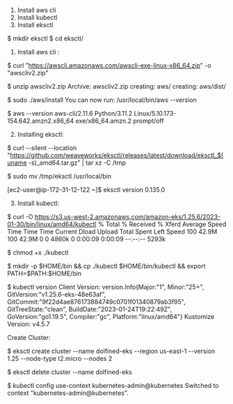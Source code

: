 

1. Install aws cli 
2. Install kubectl
3. Install eksctl

$ mkdir eksctl
$ cd eksctl/


1. Install aws cli :


$ curl "https://awscli.amazonaws.com/awscli-exe-linux-x86_64.zip" -o "awscliv2.zip"

$ unzip awscliv2.zip
Archive:  awscliv2.zip
   creating: aws/
   creating: aws/dist/


$ sudo ./aws/install
You can now run: /usr/local/bin/aws --version

$ aws --version
aws-cli/2.11.6 Python/3.11.2 Linux/5.10.173-154.642.amzn2.x86_64 exe/x86_64.amzn.2 prompt/off



2. Installing eksctl:


$ curl --silent --location "https://github.com/weaveworks/eksctl/releases/latest/download/eksctl_$(uname -s)_amd64.tar.gz" | tar xz -C /tmp

$ sudo mv /tmp/eksctl /usr/local/bin

[ec2-user@ip-172-31-12-122 ~]$ eksctl version
0.135.0


3. Install kubectl:

$ curl -O https://s3.us-west-2.amazonaws.com/amazon-eks/1.25.6/2023-01-30/bin/linux/amd64/kubectl
  % Total    % Received % Xferd  Average Speed   Time    Time     Time  Current
                                 Dload  Upload   Total   Spent    Left  Speed
100 42.9M  100 42.9M    0     0  4860k      0  0:00:09  0:00:09 --:--:-- 5293k

$ chmod +x ./kubectl

$ mkdir -p $HOME/bin && cp ./kubectl $HOME/bin/kubectl && export PATH=$PATH:$HOME/bin


$ kubectl version
Client Version: version.Info{Major:"1", Minor:"25+", GitVersion:"v1.25.6-eks-48e63af", GitCommit:"9f22d4ae876173884749c0701f01340879ab3f95", GitTreeState:"clean", BuildDate:"2023-01-24T19:22:49Z", GoVersion:"go1.19.5", Compiler:"gc", Platform:"linux/amd64"}
Kustomize Version: v4.5.7





Create Cluster:

$ eksctl create cluster --name dolfined-eks --region us-east-1 --version 1.25 --node-type t2.micro --nodes 2

$ eksctl delete cluster --name dolfined-eks

$ kubectl config use-context kubernetes-admin@kubernetes
Switched to context "kubernetes-admin@kubernetes".


